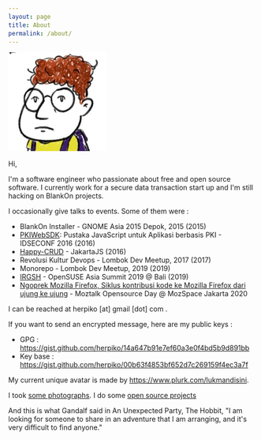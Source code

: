 ```yaml
---
layout: page
title: About
permalink: /about/
---
```


<img src="/assets/images/author.jpg">

Hi,

I'm a software engineer who passionate about free and open source software. I currently work for a secure data transaction start up and I'm still hacking on BlankOn projects.

I occasionally give talks to events. Some of them were :

- BlankOn Installer - GNOME Asia 2015 Depok, 2015 (2015)
- <a href="https://github.com/kodekreatif/pkiwebsdk" target="_blank">PKIWebSDK</a>: Pustaka JavaScript untuk Aplikasi berbasis PKI - IDSECONF 2016 (2016)
- <a href="https://github.com/kodekreatif/happy-crud" target="_blank">Happy-CRUD</a> - JakartaJS (2016)
- Revolusi Kultur Devops - Lombok Dev Meetup, 2017 (2017)
- Monorepo - Lombok Dev Meetup, 2019 (2019)
- <a href="https://events.opensuse.org/conferences/summitasia19/schedule" target="_blank">IRGSH</a> - OpenSUSE Asia Summit 2019 @ Bali (2019)
- <a href="https://github.com/herpiko/2020-talks/blob/master/moztalk-opensource-day-at-mozspace-jakarta/ngoprek-mozilla-firefox.pdf" target="_blank">Ngoprek Mozilla Firefox, Siklus kontribusi kode ke Mozilla Firefox dari ujung ke ujung</a> - Moztalk Opensource Day @ MozSpace Jakarta 2020

I can be reached at herpiko [at] gmail [dot] com .

If you want to send an encrypted message, here are my public keys :

- GPG : <a href="https://gist.github.com/herpiko/14a647b91e7ef60a3e0f4bd5b9d891bb" target="_blank">https://gist.github.com/herpiko/14a647b91e7ef60a3e0f4bd5b9d891bb</a>
- Key base : <a href="https://gist.github.com/herpiko/00b63f4853bf652d7c269159f4ec3a7f" target="_blank">https://gist.github.com/herpiko/00b63f4853bf652d7c269159f4ec3a7f</a>

My current unique avatar is made by <a href="https://www.plurk.com/lukmandisini" target="_blank">https://www.plurk.com/lukmandisini</a>.

I took <a target="_blank" href="/photographs">some photographs</a>. I do some <a target="_blank" href="https://github.com/herpiko">open source projects</a>

And this is what Gandalf said in An Unexpected Party, The Hobbit, "I am looking for someone to share in an adventure that I am arranging, and it's very difficult to find anyone."
